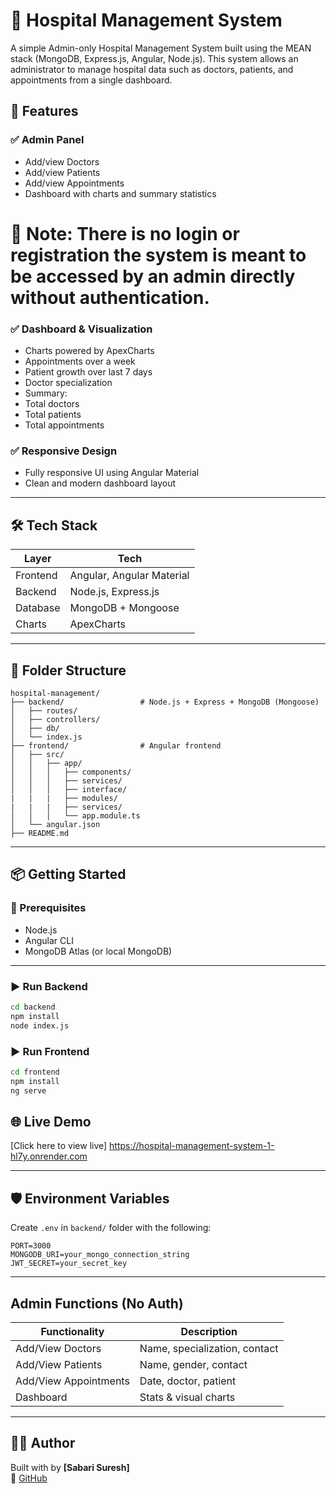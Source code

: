 # 🏥 Hospital Management System

A simple Admin-only Hospital Management System built using the MEAN stack (MongoDB, Express.js, Angular,
Node.js). This system allows an administrator to manage hospital data such as doctors, patients, and appointments from
a single dashboard.

## 🧠 Features

### ✅ Admin Panel
- Add/view Doctors
- Add/view Patients
- Add/view Appointments
- Dashboard with charts and summary statistics


# 🚫 Note: There is no login or registration the system is meant to be accessed by an admin directly without authentication.


### ✅ Dashboard & Visualization
- Charts powered by ApexCharts
 - Appointments over a week
 - Patient growth over last 7 days
 - Doctor specialization 
 - Summary:
 - Total doctors
 - Total patients
 - Total appointments


### ✅ Responsive Design
- Fully responsive UI using Angular Material
- Clean and modern dashboard layout

---

## 🛠️ Tech Stack

| Layer        | Tech                                |
|--------------|-------------------------------------|
| Frontend     | Angular, Angular Material           |
| Backend      | Node.js, Express.js                 |
| Database     | MongoDB + Mongoose                  |
| Charts       | ApexCharts                          |

---

## 📂 Folder Structure

```
hospital-management/
├── backend/                 # Node.js + Express + MongoDB (Mongoose)
│   ├── routes/
│   ├── controllers/
│   ├── db/
│   └── index.js
├── frontend/                # Angular frontend
│   ├── src/
│   │   ├── app/
│   │   │   ├── components/
│   │   │   ├── services/
│   │   │   ├── interface/
|   |   |   ├── modules/
|   |   |   ├── services/
│   │   │   └── app.module.ts
│   └── angular.json
├── README.md

```

---

## 📦 Getting Started

### 🔧 Prerequisites
- Node.js
- Angular CLI
- MongoDB Atlas (or local MongoDB)

---

### ▶️ Run Backend

```bash
cd backend
npm install
node index.js
```

### ▶️ Run Frontend

```bash
cd frontend
npm install
ng serve
```

## 🌐 Live Demo
[Click here to view live] https://hospital-management-system-1-hl7y.onrender.com

---

## 🛡️ Environment Variables

Create `.env` in `backend/` folder with the following:

```env
PORT=3000
MONGODB_URI=your_mongo_connection_string
JWT_SECRET=your_secret_key
```

---

## Admin Functions (No Auth)

Functionality          | Description
-----------------------|------------------------------
Add/View Doctors       | Name, specialization, contact
Add/View Patients      | Name, gender, contact
Add/View Appointments  | Date, doctor, patient
Dashboard              | Stats & visual charts

---

## 🙋‍♂️ Author

Built with by **[Sabari Suresh]**  
🔗 [GitHub](https://github.com/SabariiSuresh)
